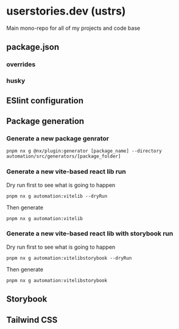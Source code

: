 # userstories.dev (ustrs)
Main mono-repo for all of my projects and code base

## package.json
### overrides

### husky

## ESlint configuration

## Package generation
### Generate a new package genrator
```
pnpm nx g @nx/plugin:generator [package_name] --directory automation/src/generators/[package_folder]
```

### Generate a new vite-based react lib run
Dry run first to see what is going to happen
```
pnpm nx g automation:vitelib --dryRun
```
Then generate
```
pnpm nx g automation:vitelib
```

### Generate a new vite-based react lib with storybook run
Dry run first to see what is going to happen
```
pnpm nx g automation:vitelibstorybook --dryRun
```
Then generate
```
pnpm nx g automation:vitelibstorybook
```

## Storybook

## Tailwind CSS

